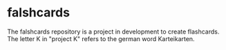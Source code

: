 falshcards
==========

The falshcards repository is a project in development to create flashcards. The letter K in "project K" refers to the german word Karteikarten.
